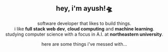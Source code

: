 <h2 align="center">
  hey, i'm ayush!🛸
</h2>

<p align="center">
  software developer that likes to build things.<br> i like <b>full stack web dev</b>, <b>cloud computing</b> and <b>machine learning</b>.<br> studying computer science with a focus in A.I. at <b>northeastern university</b>.
</p>

<p align="center">
  here are some things i've messed with...
</p>
